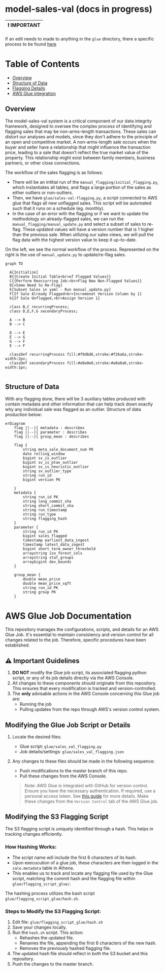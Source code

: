 # model-sales-val (docs in progress) 
  
| :exclamation:  IMPORTANT   |
|-----------------------------------------|  

If an edit needs to made to anything in the `glue` directory, there a specific process to be found [here](#aws-integration)  
  
Table of Contents
================

- [Overview](#overview)  
- [Structure of Data](#structure-of-data)  
- [Flagging Details](#flagging-details)
- [AWS Glue integration](#aws-glue-job-documentation)

## Overview
The model-sales-val system is a critical component of our data integrity framework, designed to oversee the complex process of identifying and flagging sales that may be non-arms-length transactions. These sales can distort our analyses and models, since they don't adhere to the principle of an open and competitive market. A non-arms-length sale occurs when the buyer and seller have a relationship that might influence the transaction price, leading to a sale that doesn't reflect the true market value of the property. This relationship might exist between family members, business partners, or other close connections.

The workflow of the sales flagging is as follows:  
* There will be an intitial run of the `manual_flagging/initial_flagging.py`, which instantiates all tables, and flags a large portion of the sales as either outliers or non-outliers.
* Then, we have `glue/sales-val-flagging.py`, a script connected to AWS glue that flags all new unflagged sales. This script will be automated such that it runs on a schedule (eg. monthly).  
* In the case of an error with the flagging or if we want to update the methodology on already-flagged sales, we can run the `manual_flagging/manual_update.py` and select a subset of sales to re-flag. These updated values will have a version number that is 1 higher than the previous sale. When utilizing our sales views, we will pull the flag data with the highest version value to keep it up-to-date.

On the left, we see the normal workflow of the process. Represented on the right is the use of `manual_update.py` to update/re-flag sales.  

  ``` mermaid
graph TD

    A[Initialize]
    B{{Create Initial Table<br>of Flagged Values}}
    C{{Perform Reoccurring Job:<br>Flag New Non-Flagged Values}}
    D[>Some Need to Re-Flag]
    E[Subset Sales in yaml - Run manual_update.py]
    F[If Sale Already Flagged<br>Incremenet Version Column by 1]
    G{If Sale Unflagged,<br>Assign Version 1}

    class B,C recurringProcess;
    class D,E,F,G secondaryProcess;

    A --> B
    B --> C

    D --> E
    E --> G
    G --> F
    E --> F

    classDef recurringProcess fill:#f9d6d6,stroke:#f26a6a,stroke-width:2px;
    classDef secondaryProcess fill:#e0e0e0,stroke:#a0a0a0,stroke-width:1px;


  ```


## Structure of Data  
With any flagging done, there will be 3 auxiliary tables produced with contain metadata and other information that can help track down exactly why any individual sale was flagged as an outlier.  Structure of data production below:  

``` mermaid
erDiagram
    flag ||--|{ metadata : describes
    flag ||--|{ parameter : describes
    flag ||--|{ group_mean : describes
    
    flag {
        string meta_sale_document_num PK
        date rolling_window
        bigint sv_is_outlier
        bigint sv_is_ptax_outlier
        bigint sv_is_heuristic_outlier
        string sv_outlier_type
        string run_id 
        bigint version PK

    }
    metadata {
        string run_id PK
        string long_commit_sha
        string short_commit_sha
        string run_timestamp
        string run_type
        string flagging_hash
    }
    parameter {
        string run_id PK
        bigint sales_flagged
        timestamp earliest_data_ingest
        timestamp latest_data_ingest 
        bigint short_term_owner_threshold
        arraystring iso_forest_cols
        arraystring stat_groups
        arraybigint dev_bounds
    }

    group_mean {
        double mean_price
        double mean_price_sqft
        string run_id PK
        string group PK
    }
```


# AWS Glue Job Documentation

This repository manages the configurations, scripts, and details for an AWS Glue Job. It's essential to maintain consistency and version control for all changes related to the job. Therefore, specific procedures have been established.

## ⚠️ Important Guidelines

1. **DO NOT** modify the Glue job script, its associated flagging python script, or any of its job details directly via the AWS Console.
2. All changes to these components should originate from this repository. This ensures that every modification is tracked and version-controlled.
3. The **only** advisable actions in the AWS Console concerning this Glue job are:
    - Running the job
    - Pulling updates from the repo through AWS's version control system.

## Modifying the Glue Job Script or Details

1. Locate the desired files:
    - Glue script: `glue/sales_val_flagging.py`
    - Job details/settings: `glue/sales_val_flagging.json`
2. Any changes to these files should be made in the following sequence:
    - Push modifications to the master branch of this repo.
    - Pull these changes from the AWS Console.

    > Note: AWS Glue is integrated with GitHub for version control. Ensure you have the necessary authentication. If required, use a personal access token. See [this guide](https://aws.amazon.com/blogs/big-data/code-versioning-using-aws-glue-studio-and-github/) for more details. Make these changes from the `Version Control` tab of the AWS Glue job.

## Modifying the S3 Flagging Script

The S3 flagging script is uniquely identified through a hash. This helps in tracking changes efficiently.

### How Hashing Works:

- The script name will include the first 6 characters of its hash.
- Upon execucution of a glue job, these characters are then logged in the `sale.metadata` table in Athena.
- This enables us to track and locate any flagging file used by the Glue script, matching the commit hash and the flagging file within `glue/flagging_script_glue/`.

The hashing process utilizes the bash script `glue/flagging_script_glue/hash.sh`.

### Steps to Modify the S3 Flagging Script:

1. Edit file: `glue/flagging_script_glue/hash.sh`
2. Save your changes locally.
3. Run the `hash.sh` script. This action:
    - Rehashes the updated file.
    - Renames the file, appending the first 6 characters of the new hash.
    - Removes the previously hashed flagging file.
4. The updated hash file should reflect in both the S3 bucket and this repository.
5. Push the changes to the master branch.

